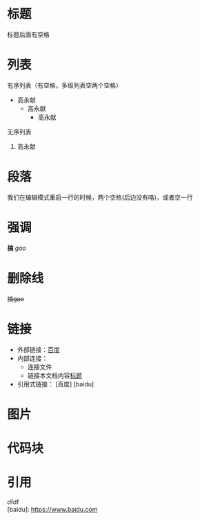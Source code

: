 # 标题
标题后面有空格
# 列表
有序列表（有空格，多级列表空两个空格） 
* 高永献
  * 高永献
    * 高永献

无序列表
1. 高永献

# 段落
我们在编辑模式重启一行的时候，两个空格(后边没有咯)，或者空一行  

# 强调
**搞**  *gao*

# 删除线
~~搞gao~~

# 链接
* 外部链接：[百度](https://www.baidu.com)
* 内部连接：
  * 连接文件[]()
  * 链接本文档内容[标题](README.md#标题)
* 引用式链接： [百度] [baidu]



# 图片

# 代码块

# 引用


<!----ffjhdf---->
dfdf  
[baidu]: https://www.baidu.com

